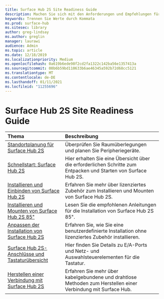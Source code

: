 ```yaml
---
title: Surface Hub 2S Site Readiness Guide
description: Machen Sie sich mit den Anforderungen und Empfehlungen für die Standortbereitschaft für Surface Hub 2S vertraut.
keywords: Trennen Sie Werte durch Kommata
ms.prod: surface-hub
ms.sitesec: library
author: greg-lindsay
ms.author: greglin
manager: laurawi
audience: Admin
ms.topic: article
ms.date: 12/18/2019
ms.localizationpriority: Medium
ms.openlocfilehash: 0a619b6ede98f2cd2fa1322c142ba56e1357413a
ms.sourcegitcommit: 00b6b59bd110633b6ae46345a592b72d68cc5121
ms.translationtype: MT
ms.contentlocale: de-DE
ms.lasthandoff: 01/11/2021
ms.locfileid: "11255696"
---
```

# Surface Hub 2S Site Readiness Guide

| Thema | Beschreibung |
|:-------|:-------|
| [Standortplanung für Surface Hub 2S](surface-hub-2s-site-planning.md) | Überprüfen Sie Raumüberlegungen und planen Sie Peripheriegeräte. |
| [Schnellstart: Surface Hub 2S](surface-hub-2s-quick-start.md) | Hier erhalten Sie eine Übersicht über die erforderlichen Schritte zum Entpacken und Starten von Surface Hub 2S. |
| [Installieren und Einbinden von Surface Hub 2S](surface-hub-2s-install-mount.md) | Erfahren Sie mehr über lizenziertes Zubehör zum Installieren und Mounten von Surface Hub 2S. |
| [Installieren und Mounten von Surface Hub 2S 85"](surface-hub-2s-install-mount.md) | Lesen Sie die empfohlenen Anleitungen für die Installation von Surface Hub 2S 85". |
| [Anpassen der Installation von Surface Hub 2S](surface-hub-2s-custom-install.md) | Erfahren Sie, wie Sie eine benutzerdefinierte Installation ohne lizenziertes Zubehör installieren.|
| [Surface Hub 2S-Anschlüsse und Tastaturübersicht](surface-hub-2s-port-keypad-overview.md) | Hier finden Sie Details zu E/A-Ports und Netz- und Auswahlsteuerelementen für die Tastatur. |
| [Herstellen einer Verbindung mit Surface Hub 2S](surface-hub-2s-connect.md) | Erfahren Sie mehr über kabelgebundene und drahtlose Methoden zum Herstellen einer Verbindung mit Surface Hub.|
